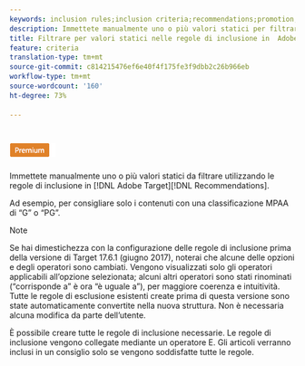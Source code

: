 ```yaml
---
keywords: inclusion rules;inclusion criteria;recommendations;promotion;promotions;dynamic filtering;static;static filter
description: Immettete manualmente uno o più valori statici per filtrare utilizzando le regole di inclusione in  Adobe Target Recommendations.
title: Filtrare per valori statici nelle regole di inclusione in  Adobe Target Recommendations
feature: criteria
translation-type: tm+mt
source-git-commit: c814215476ef6e40f4f175fe3f9dbb2c26b966eb
workflow-type: tm+mt
source-wordcount: '160'
ht-degree: 73%

---
```



# ![Filtro statico PREMIUM](/help/assets/premium.png)

Immettete manualmente uno o più valori statici da filtrare utilizzando le regole di inclusione in [!DNL Adobe Target][!DNL Recommendations].

Ad esempio, per consigliare solo i contenuti con una classificazione MPAA di “G” o “PG”.

>[!NOTE]
>
>Se hai dimestichezza con la configurazione delle regole di inclusione prima della versione di Target 17.6.1 (giugno 2017), noterai che alcune delle opzioni e degli operatori sono cambiati. Vengono visualizzati solo gli operatori applicabili all’opzione selezionata; alcuni altri operatori sono stati rinominati (“corrisponde a” è ora “è uguale a”), per maggiore coerenza e intuitività. Tutte le regole di esclusione esistenti create prima di questa versione sono state automaticamente convertite nella nuova struttura. Non è necessaria alcuna modifica da parte dell’utente.

È possibile creare tutte le regole di inclusione necessarie. Le regole di inclusione vengono collegate mediante un operatore E. Gli articoli verranno inclusi in un consiglio solo se vengono soddisfatte tutte le regole.